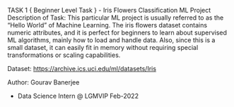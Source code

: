TASK 1 { Beginner Level Task } - Iris Flowers Classification ML Project
Description of Task: This particular ML project is usually referred to as the “Hello World” of Machine Learning. The iris flowers dataset contains numeric attributes, and it is perfect for beginners to learn about supervised ML algorithms, mainly how to load and handle data. Also, since this is a small dataset, it can easily fit in memory without requiring special transformations or scaling capabilities.


Dataset: https://archive.ics.uci.edu/ml/datasets/Iris




Author: Gourav Banerjee
 - Data Science Intern @ LGMVIP Feb-2022
